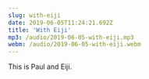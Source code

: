 ```yaml
---
slug: with-eiji
date: 2019-06-05T11:24:21.692Z
title: 'With Eiji'
mp3: /audio/2019-06-05-with-eiji.mp3
webm: /audio/2019-06-05-with-eiji.webm
---
```


This is Paul and Eiji.

